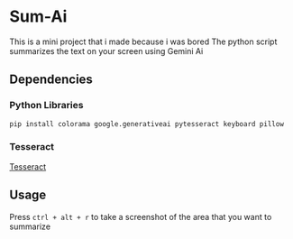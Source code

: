 # Sum-Ai

This is a mini project that i made because i was bored
The python script summarizes the text on your screen using Gemini Ai

## Dependencies

### Python Libraries

```bash
pip install colorama google.generativeai pytesseract keyboard pillow
```

### Tesseract

[Tesseract](https://github.com/tesseract-ocr/tesseract)

## Usage

Press ``ctrl + alt + r`` to take a screenshot of the area that you want to summarize
